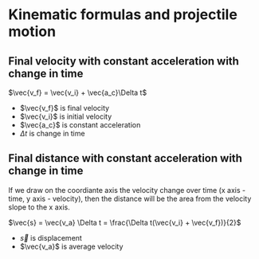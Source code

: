 # Kinematic formulas and projectile motion

## Final velocity with constant acceleration with change in time

$\vec{v_f} = \vec{v_i} + \vec{a_c}\Delta t$

- $\vec{v_f}$ is final velocity
- $\vec{v_i}$ is initial velocity
- $\vec{a_c}$ is constant acceleration
- $\Delta t$ is change in time

## Final distance with constant acceleration with change in time

If we draw on the coordiante axis the velocity change over time (x axis - time, y axis - velocity), then the distance will be the area from the velocity slope to the x axis.

$\vec{s} = \vec{v_a} \Delta t = \frac{\Delta t(\vec{v_i} + \vec{v_f})}{2}$

- $\vec{s}$ is displacement
- $\vec{v_a}$ is average velocity
